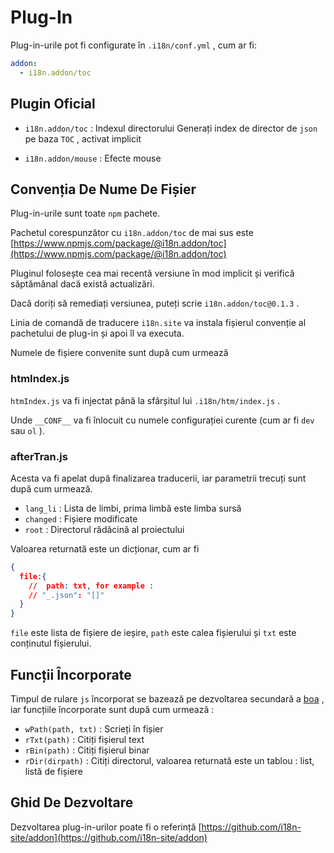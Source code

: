 # Plug-In

Plug-in-urile pot fi configurate în `.i18n/conf.yml` , cum ar fi:

```yml
addon:
  - i18n.addon/toc
```

## Plugin Oficial

* `i18n.addon/toc` : Indexul directorului
  Generați index de director de `json` pe baza `TOC` , activat implicit

* `i18n.addon/mouse` : Efecte mouse

## Convenția De Nume De Fișier

Plug-in-urile sunt toate `npm` pachete.

Pachetul corespunzător cu `i18n.addon/toc` de mai sus este [https://www.npmjs.com/package/@i18n.addon/toc](https://www.npmjs.com/package/@i18n.addon/toc)

Pluginul folosește cea mai recentă versiune în mod implicit și verifică săptămânal dacă există actualizări.

Dacă doriți să remediați versiunea, puteți scrie `i18n.addon/toc@0.1.3` .

Linia de comandă de traducere `i18n.site` va instala fișierul convenție al pachetului de plug-in și apoi îl va executa.

Numele de fișiere convenite sunt după cum urmează

### htmIndex.js

`htmIndex.js` va fi injectat până la sfârșitul lui `.i18n/htm/index.js` .

Unde `__CONF__` va fi înlocuit cu numele configurației curente (cum ar fi `dev` sau `ol` ).

### afterTran.js

Acesta va fi apelat după finalizarea traducerii, iar parametrii trecuți sunt după cum urmează.

* `lang_li` : Lista de limbi, prima limbă este limba sursă
* `changed` : Fișiere modificate
* `root` : Directorul rădăcină al proiectului

Valoarea returnată este un dicționar, cum ar fi

```json
{
  file:{
    //  path: txt, for example :
    // "_.json": "[]"
  }
}
```

`file` este lista de fișiere de ieșire, `path` este calea fișierului și `txt` este conținutul fișierului.

## Funcții Încorporate

Timpul de rulare `js` încorporat se bazează pe dezvoltarea secundară a [boa](https://github.com/boa-dev/boa) , iar funcțiile încorporate sunt după cum urmează :

* `wPath(path, txt)` : Scrieți în fișier
* `rTxt(path)` : Citiți fișierul text
* `rBin(path)` : Citiți fișierul binar
* `rDir(dirpath)` : Citiți directorul, valoarea returnată este un tablou : list, listă de fișiere

## Ghid De Dezvoltare

Dezvoltarea plug-in-urilor poate fi o referință [https://github.com/i18n-site/addon](https://github.com/i18n-site/addon)